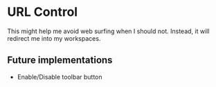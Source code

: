 # URL Control
 This might help me avoid web surfing when I should not.
 Instead, it will redirect me into my workspaces.

## Future implementations
 - Enable/Disable toolbar button